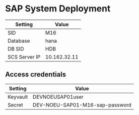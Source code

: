 # SAP System Deployment

| Setting          | Value                           |
| ---------------- | ------------------------------- |
| SID              | M16                          |
| Database         | hana                     |
| DB SID           | HDB                       |
| SCS Server IP    | 10.162.32.11   |

## Access credentials

| Setting          | Value                           |
| ---------------- | ------------------------------- |
| Keyvault         | DEVNOEUSAP01user                      |
| Secret           | DEV-NOEU-SAP01-M16-sap-password                |
